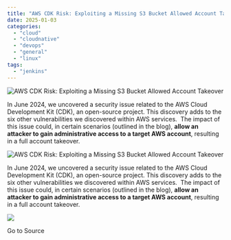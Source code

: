 ```yaml
---
title: "AWS CDK Risk: Exploiting a Missing S3 Bucket Allowed Account Takeover"
date: 2025-01-03
categories: 
  - "cloud"
  - "cloudnative"
  - "devops"
  - "general"
  - "linux"
tags: 
  - "jenkins"
---
```


![AWS CDK Risk: Exploiting a Missing S3 Bucket Allowed Account Takeover](https://blog.aquasec.com/hubfs/AWS-CDK-blog-main-text.jpg)

In June 2024, we uncovered a security issue related to the AWS Cloud Development Kit (CDK), an open-source project. This discovery adds to the six other vulnerabilities we discovered within AWS services.  The impact of this issue could, in certain scenarios (outlined in the blog), **allow an attacker to gain administrative access to a target AWS account**, resulting in a full account takeover. 

![AWS CDK Risk: Exploiting a Missing S3 Bucket Allowed Account Takeover](https://blog.aquasec.com/hubfs/AWS-CDK-blog-main-text.jpg)

In June 2024, we uncovered a security issue related to the AWS Cloud Development Kit (CDK), an open-source project. This discovery adds to the six other vulnerabilities we discovered within AWS services.  The impact of this issue could, in certain scenarios (outlined in the blog), **allow an attacker to gain administrative access to a target AWS account**, resulting in a full account takeover. 

![](https://track.hubspot.com/__ptq.gif?a=1665891&k=14&r=https%3A%2F%2Fblog.aquasec.com%2Faws-cdk-risk-exploiting-a-missing-s3-bucket-allowed-account-takeover&bu=https%253A%252F%252Fblog.aquasec.com&bvt=rss)

Go to Source

